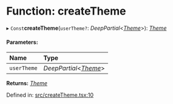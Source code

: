 # Function: createTheme

▸ `Const`**createTheme**(`userTheme?`: *DeepPartial*<[*Theme*](../types/theme.md)\>): [*Theme*](../types/theme.md)

#### Parameters:

Name | Type |
:------ | :------ |
`userTheme` | *DeepPartial*<[*Theme*](../types/theme.md)\> |

**Returns:** [*Theme*](../types/theme.md)

Defined in: [src/createTheme.tsx:10](https://github.com/minimal-ui/minimal-ui/blob/main/packages/minimalui/src/createTheme.tsx#L10)

